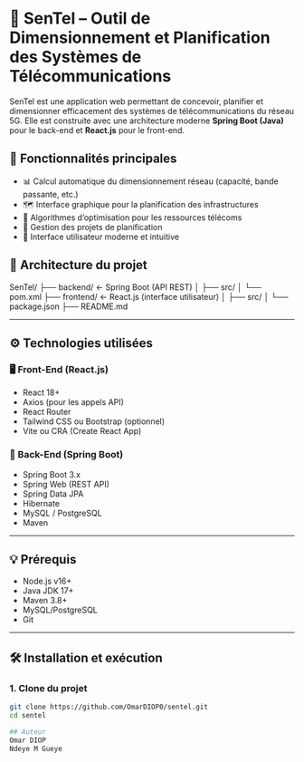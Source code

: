 # 📡 SenTel – Outil de Dimensionnement et Planification des Systèmes de Télécommunications

SenTel est une application web permettant de concevoir, planifier et dimensionner efficacement des systèmes de télécommunications du réseau 5G. Elle est construite avec une architecture moderne **Spring Boot (Java)** pour le back-end et **React.js** pour le front-end.


## 🚀 Fonctionnalités principales

- 📊 Calcul automatique du dimensionnement réseau (capacité, bande passante, etc.)
- 🗺️ Interface graphique pour la planification des infrastructures
- 🧠 Algorithmes d’optimisation pour les ressources télécoms
- 📁 Gestion des projets de planification
- 👥 Interface utilisateur moderne et intuitive


## 🧱 Architecture du projet

SenTel/
├── backend/ ← Spring Boot (API REST)
│ ├── src/
│ └── pom.xml
├── frontend/ ← React.js (interface utilisateur)
│ ├── src/
│ └── package.json
├── README.md

---

## ⚙️ Technologies utilisées

### 🖥️ Front-End (React.js)
- React 18+
- Axios (pour les appels API)
- React Router
- Tailwind CSS ou Bootstrap (optionnel)
- Vite ou CRA (Create React App)

### 🔧 Back-End (Spring Boot)
- Spring Boot 3.x
- Spring Web (REST API)
- Spring Data JPA
- Hibernate
- MySQL / PostgreSQL
- Maven

---

## 💡 Prérequis

- Node.js v16+
- Java JDK 17+
- Maven 3.8+
- MySQL/PostgreSQL
- Git

---

## 🛠️ Installation et exécution

### 1. Clone du projet
```bash
git clone https://github.com/OmarDIOP0/sentel.git
cd sentel

## Auteur
Omar DIOP
Ndeye M Gueye
